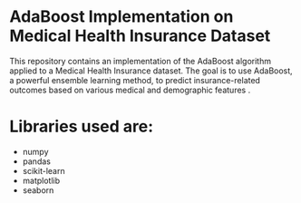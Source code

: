 # AdaBoost Implementation on Medical Health Insurance Dataset

This repository contains an implementation of the AdaBoost algorithm applied to a Medical Health Insurance dataset. The goal is to use AdaBoost, a powerful ensemble learning method, to predict insurance-related outcomes based on various medical and demographic features . 

# Libraries used are:
* numpy
* pandas
* scikit-learn
* matplotlib
* seaborn
